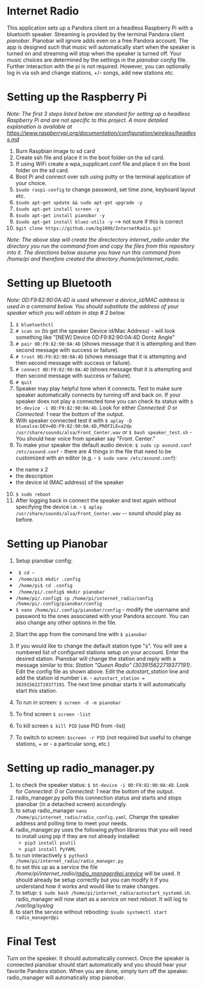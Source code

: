 Internet Radio
==============
This application sets up a Pandora client on a headless Raspberry Pi with a bluetooth speaker.  Streaming is provided by the terminal Pandora client *pianobar*. Pianobar will ignore adds even on a free Pandora account. The app is designed such that music will automatically start when the speaker is turned on and streaming will stop when the speaker is turned off.  Your music choices are determined by the settings in the *pianobar* *config* file. Further interaction with the pi is not required.  However, you can optionally log in via ssh and change stations, +/- songs, add new stations etc.

Setting up the Raspberry Pi
===========================
*Note: The first 3 steps listed below are standard for setting up a headless Raspberry Pi and are not specific to this project.  A more detailed explanation is available at https://www.raspberrypi.org/documentation/configuration/wireless/headless.md*

1. Burn Raspbian image to sd card
2. Create ssh file and place it in the boot folder on the sd card.
3. If using WiFi create a wpa_supplicant.conf file and place it on the boot folder on the sd card.
4. Boot Pi and connect over ssh using putty or the terminal application of your choice.
5. `$sudo raspi-config` to change password, set time zone, keyboard layout etc.
6. `$sudo apt-get update && sudo apt-get upgrade -y`
7. `$sudo apt-get install screen -y`
8. `$sudo apt-get install pianobar -y`
9. `$sudo apt-get install bluez-utils -y` --> not sure if this is correct
10. `$git clone https://github.com/bg1000/InternetRadio.git`

*Note: The above step will create the directectory internet_radio under the directory you run the command from and copy the files from this repository into it.  The directions below assume you have run this command from /home/pi and therefore created the directory /home/pi/internet_radio.*

Setting up Bluetooth
====================

*Note: 0D:F9:82:90:0A:4D is used wherever a device_id/MAC address is used in a command below.  You should substitute the address of your speaker which you will obtain in step # 2 below.*

1. `$ bluetoothctl`
2. `# scan on` (to get the speaker Device id/Mac Address) - will look something like "[NEW] Device 0D:F9:82:90:0A:4D Oontz Angle"
3. `# pair 0D:F9:82:90:0A:4D` (shows message that it is attempting and then second message with success or failure).
4. `# trust 0D:F9:82:90:0A:4D` (shows message that it is attempting and then second message with success or failure).
5. `# connect 0D:F9:82:90:0A:4D` (shows message that it is attempting and then second message with success or failure).
6. `# quit`
7. Speaker may play helpful tone when it connects. Test to make sure speaker automatically connects by turning off and back on. If your speaker does not play a connected tone you can check its status with `$ bt-device -i 0D:F9:82:90:0A:4D`. Look for either *Connected: 0* or *Connected: 1* near the bottom of the output.
8. With speaker connected test it with `$ aplay -D bluealsa:DEV=0D:F9:82:90:0A:4D,PROFILE=a2dp /usr/share/sounds/alsa/Front_Center.wav` or `$ bash speaker_test.sh` - You should hear voice from speaker say "Front. Center."
9. To make your speaker the default audio device: `$ sudo cp asound.conf /etc/asound.conf` - there are 4 things in the file that need to be customized with an editor (e.g. - `$ sudo nano /etc/asound.conf`):
  - the name x 2
  - the description
  - the device id (MAC address) of the speaker
10. `$ sudo reboot`
11. After logging back in connect the speaker and test again without specifying the device i.e. -  `$ aplay /usr/share/sounds/alsa/Front_Center.wav` -- sound should play as before.

Setting up Pianobar
===================

1. Setup pianobar config:
  - ` $ cd ~`
  - ` /home/pi$ mkdir .config`
  - ` /home/pi$ cd .config`
  - ` /home/pi/.config$ mkdir pianobar`
  - `/home/pi/.config$ cp /home/pi/internet_radio/config /home/pi/.config/pianobar/config`
  - `$ nano /home/pi/.config/pianobar/config` - modify the username and password to the ones associated with your Pandora account.  You can also change any other options in the file.
2. Start the app from the command line with `$ pianobar`
3. If you would like to change the default station type "s".  You will see a numbered list of configured stations setup on your account. Enter the desired station.  Pianobar will change the station and reply with a message similar to this: *Station "Queen Radio" (303915622719377191)*. Edit the config file as shown above. Edit the *autostart_station* line and add the station id number i.e. - `autostart_station = 303915622719377191`. The next time pinobar starts it will automatically start this station.
 
4. To run in screen: `$ screen -d -m pianobar`
5. To find screen `$ screen -list`
6. To kill screen `$ kill PID` (use PID from -list)
7. To switch to screen: `$screen -r PID` (not required but useful to change stations, + or - a particular song, etc.)

Setting up radio_manager.py
===========================

1. to check the speaker status: `$ bt-device -i 0D:F9:82:90:0A:4D`.  Look for *Connected: 0* or *Connected: 1* near the bottom of the output.
2. radio_manager.py polls this connection status and starts and stops pianobar (in a detached screen) accordingly.
3. to setup radio_manager `nano /home/pi/internet_radio/radio_config.yaml`.  Change the speaker address and polling time to meet your needs.
4. radio_manager.py uses the following python libraries that you will need to install using pip if they are not already installed:
    - `pip3 install psutil`
    - `pip3 install PyYAML`
5. to run interactively `$ python3 /home/pi/internet_radio/radio_manager.py`
6. to set this up as a service the file */home/pi/internet_radio/radio_manager@pi.srevice* will be used.  It should already be setup correctly but you can modify it if you understand how it works and would like to make changes.
7. to setup: `$ sudo bash /home/pi/internet_radio/autostart_systemd.sh`. radio_manager will now start as a service on next reboot.  It will log to */var/log/syslog*
8. to start the service without rebooting: `$sudo systemctl start radio_manager@pi`

Final Test
==========

Turn on the speaker.  It should automatically connect. Once the speaker is connected pianobar should start automatically and you should hear your favorite Pandora station. When you are done, simply turn off the speaker.  radio_manager will automatically stop pianobar.


